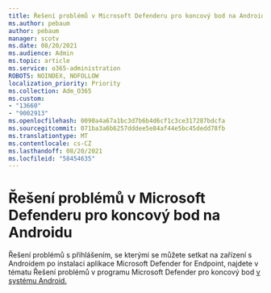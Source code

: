 ```yaml
---
title: Řešení problémů v Microsoft Defenderu pro koncový bod na Androidu
ms.author: pebaum
author: pebaum
manager: scotv
ms.date: 08/20/2021
ms.audience: Admin
ms.topic: article
ms.service: o365-administration
ROBOTS: NOINDEX, NOFOLLOW
localization_priority: Priority
ms.collection: Adm_O365
ms.custom:
- "13660"
- "9002913"
ms.openlocfilehash: 0090a4a67a1bc3d7b6b4d6cf1c3ce317287bdcfa
ms.sourcegitcommit: 071ba3a6b6257dddee5e84af44e5bc45dedd78fb
ms.translationtype: MT
ms.contentlocale: cs-CZ
ms.lasthandoff: 08/20/2021
ms.locfileid: "58454635"
---
```

# <a name="troubleshooting-issues-on-microsoft-defender-for-endpoint-on-android"></a>Řešení problémů v Microsoft Defenderu pro koncový bod na Androidu

Řešení problémů s přihlášením, se kterými se můžete setkat na zařízení s Androidem po instalaci aplikace Microsoft Defender for Endpoint, najdete v tématu Řešení problémů v programu Microsoft Defender pro koncový bod [v systému Android.](https://docs.microsoft.com/microsoft-365/security/defender-endpoint/android-support-signin)

